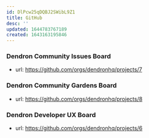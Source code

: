 ```yaml
---
id: DlPcw25qDQBJ2SWibL9Z1
title: GitHub
desc: ''
updated: 1644783767189
created: 1643163195846
---
```


### Dendron Community Issues Board
- url: https://github.com/orgs/dendronhq/projects/7

### Dendron Community Gardens Board
- url: https://github.com/orgs/dendronhq/projects/8

### Dendron Developer UX Board
- url: https://github.com/orgs/dendronhq/projects/6